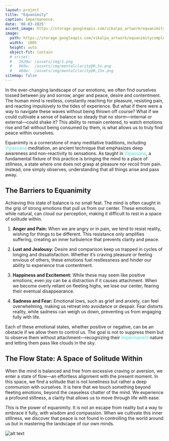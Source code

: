 ```yaml
---
layout: project
title: "Equanimity"
caption: Impermanence.
date: '08-03-2025'
accent_image: https://storage.googleapis.com/vikalpa_artwork/equanimitycomplete.png  
image: 
  path: https://storage.googleapis.com/vikalpa_artwork/equanimitycomplete.png  
  width:  100%
  height: auto
  object-fit: contain
  # srcset: 
  #   1920w: /assets/img/S.png
  #   960w:  /assets/img/mentalclarity@0,5x.png
  #   480w:  /assets/img/mentalclarity@0,25x.png
sitemap: false
---
```


In the ever-changing landscape of our emotions, we often find ourselves tossed between joy and sorrow, anger and peace, desire and contentment. The human mind is restless, constantly reaching for pleasure, resisting pain, and reacting impulsively to the tides of experience. But what if there were a way to navigate these waves without being thrown off course? What if we could cultivate a sense of balance so steady that no storm—internal or external—could shake it? This ability to remain centered, to watch emotions rise and fall without being consumed by them, is what allows us to truly find peace within ourselves.

Equanimity is a cornerstone of many meditative traditions, including <span style="color:turquoise">Vipassana</span> meditation, an ancient technique that emphasizes deep awareness and non-reactivity to sensations. As taught in <span style="color:turquoise">Vipassana</span>, a fundamental fixture of this practice is bringing the mind to a place of stillness, a state where one does not grasp at pleasure nor recoil from pain. Instead, one simply observes, understanding that all things arise and pass away.


## The Barriers to Equanimity

Achieving this state of balance is no small feat. The mind is often caught in the grip of strong emotions that pull us from our center. These emotions, while natural, can cloud our perception, making it difficult to rest in a space of solitude within.

1. **Anger and Pain:** When we are angry or in pain, we tend to resist reality, wishing for things to be different. This resistance only amplifies suffering, creating an inner turbulence that prevents clarity and peace.

2. **Lust and Jealousy:** Desire and comparison keep us trapped in cycles of longing and dissatisfaction. Whether it’s craving pleasure or feeling envious of others, these emotions fuel restlessness and hinder our ability to experience true contentment.

3. **Happiness and Excitement:** While these may seem like positive emotions, even joy can be a distraction if it causes attachment. When we become overly reliant on fleeting highs, we lose our center, fearing their eventual disappearance.

4. **Sadness and Fear:** Emotional lows, such as grief and anxiety, can feel overwhelming, making us retreat into avoidance or despair. Fear distorts reality, while sadness can weigh us down, preventing us from engaging fully with life.

Each of these emotional states, whether positive or negative, can be an obstacle if we allow them to control us. The goal is not to suppress them but to observe them without attachment—recognizing their <span style="color:turquoise">impermanent</span> nature and letting them pass like clouds in the sky.


## The Flow State: A Space of Solitude Within

When the mind is balanced and free from excessive craving or aversion, we enter a state of flow—an effortless alignment with the present moment. In this space, we find a solitude that is not loneliness but rather a deep communion with ourselves. It is here that we touch something beyond fleeting emotions, beyond the ceaseless chatter of the mind. We experience a profound stillness, a clarity that allows us to move through life with ease.

This is the power of equanimity. It is not an escape from reality but a way to embrace it fully, with wisdom and compassion. When we cultivate this inner stillness, we discover that peace is not found in controlling the world around us but in mastering the landscape of our own minds.

![alt text](https://storage.googleapis.com/vikalpa_artwork/equanimitycomplete.png)
